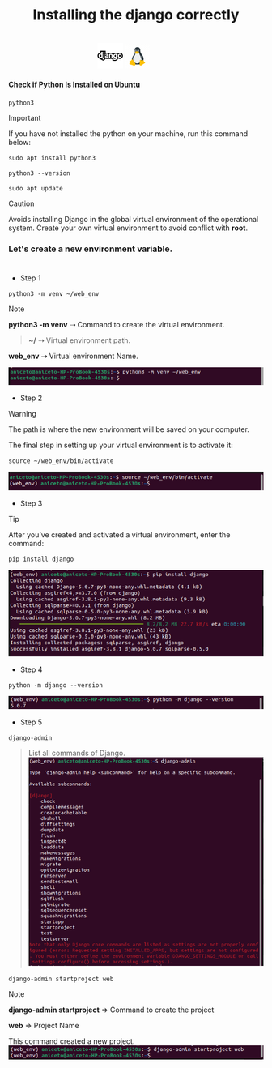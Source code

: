 <div style="text-align: center;" markdown="1">

# Installing the **django** correctly
#
![icons8-django-50.png](../assets/django/icons8-django-50.png) <span style="margin-right:50px" />
![icons8-linux.gif](../assets/django/icons8-linux.gif)
</div>

#### Check if Python Is Installed on Ubuntu
```shell
python3
```

> [!IMPORTANT]
> If you have not installed the python on your machine, run this command below:

~~~shell
sudo apt install python3
~~~
~~~shell
python3 --version
~~~
```shell
sudo apt update
```

> [!CAUTION]
> Avoids installing Django in the global virtual environment of the operational system. Create your own virtual environment to avoid conflict with __root__.

### Let's create a new environment variable.
#
- Step 1
```shell
python3 -m venv ~/web_env
```
> [!NOTE]
> **python3 -m venv** ⇢ Command to create the virtual environment.
> 
> > **~/** ⇢ Virtual environment path.
> 
> **web_env** ⇢ Virtual environment Name.
> 
![create-env.png](../assets/django/create-env.png)
- Step 2

> [!WARNING]
> The path is where the new environment will be saved on your computer.
> 
>The final step in setting up your virtual environment is to activate it:

```shell
source ~/web_env/bin/activate
```
![open-env.png](../assets/django/open-env.png)
- Step 3

> [!TIP]
> After you’ve created and activated a virtual environment, enter the command:

```shell
pip install django
```
![django-install.png](../assets/django/django-install.png)
- Step 4

```shell
python -m django --version
```
![version.png](../assets/django/version.png)
- Step 5

```shell
django-admin
```
> List all commands of Django.
> ![django-admin.png](../assets/django/django-admin.png)
> 
```shell
django-admin startproject web
```

> [!NOTE]
> **django-admin startproject** => Command to create the project
> 
> **web** => Project Name
> 
> This command created a new project.
> ![start-project.png](../assets/django/start-project.png)
